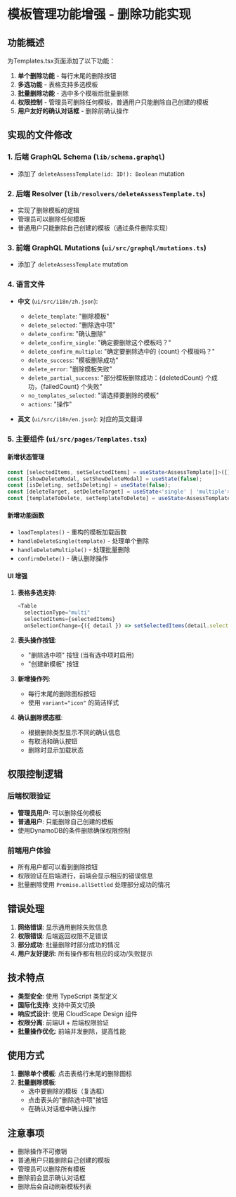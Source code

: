 # 模板管理功能增强 - 删除功能实现

## 功能概述

为Templates.tsx页面添加了以下功能：
1. **单个删除功能** - 每行末尾的删除按钮
2. **多选功能** - 表格支持多选模板
3. **批量删除功能** - 选中多个模板后批量删除
4. **权限控制** - 管理员可删除任何模板，普通用户只能删除自己创建的模板
5. **用户友好的确认对话框** - 删除前确认操作

## 实现的文件修改

### 1. 后端 GraphQL Schema (`lib/schema.graphql`)
- 添加了 `deleteAssessTemplate(id: ID!): Boolean` mutation

### 2. 后端 Resolver (`lib/resolvers/deleteAssessTemplate.ts`)
- 实现了删除模板的逻辑
- 管理员可以删除任何模板
- 普通用户只能删除自己创建的模板（通过条件删除实现）

### 3. 前端 GraphQL Mutations (`ui/src/graphql/mutations.ts`)
- 添加了 `deleteAssessTemplate` mutation

### 4. 语言文件
- **中文** (`ui/src/i18n/zh.json`):
  - `delete_template`: "删除模板"
  - `delete_selected`: "删除选中项"
  - `delete_confirm`: "确认删除"
  - `delete_confirm_single`: "确定要删除这个模板吗？"
  - `delete_confirm_multiple`: "确定要删除选中的 {count} 个模板吗？"
  - `delete_success`: "模板删除成功"
  - `delete_error`: "删除模板失败"
  - `delete_partial_success`: "部分模板删除成功：{deletedCount} 个成功，{failedCount} 个失败"
  - `no_templates_selected`: "请选择要删除的模板"
  - `actions`: "操作"

- **英文** (`ui/src/i18n/en.json`): 对应的英文翻译

### 5. 主要组件 (`ui/src/pages/Templates.tsx`)

#### 新增状态管理
```typescript
const [selectedItems, setSelectedItems] = useState<AssessTemplate[]>([]);
const [showDeleteModal, setShowDeleteModal] = useState(false);
const [isDeleting, setIsDeleting] = useState(false);
const [deleteTarget, setDeleteTarget] = useState<'single' | 'multiple'>('single');
const [templateToDelete, setTemplateToDelete] = useState<AssessTemplate | null>(null);
```

#### 新增功能函数
- `loadTemplates()` - 重构的模板加载函数
- `handleDeleteSingle(template)` - 处理单个删除
- `handleDeleteMultiple()` - 处理批量删除
- `confirmDelete()` - 确认删除操作

#### UI 增强
1. **表格多选支持**:
   ```typescript
   <Table
     selectionType="multi"
     selectedItems={selectedItems}
     onSelectionChange={({ detail }) => setSelectedItems(detail.selectedItems)}
   ```

2. **表头操作按钮**:
   - "删除选中项" 按钮 (当有选中项时启用)
   - "创建新模板" 按钮

3. **新增操作列**:
   - 每行末尾的删除图标按钮
   - 使用 `variant="icon"` 的简洁样式

4. **确认删除模态框**:
   - 根据删除类型显示不同的确认信息
   - 有取消和确认按钮
   - 删除时显示加载状态

## 权限控制逻辑

### 后端权限验证
- **管理员用户**: 可以删除任何模板
- **普通用户**: 只能删除自己创建的模板
- 使用DynamoDB的条件删除确保权限控制

### 前端用户体验
- 所有用户都可以看到删除按钮
- 权限验证在后端进行，前端会显示相应的错误信息
- 批量删除使用 `Promise.allSettled` 处理部分成功的情况

## 错误处理

1. **网络错误**: 显示通用删除失败信息
2. **权限错误**: 后端返回权限不足错误
3. **部分成功**: 批量删除时部分成功的情况
4. **用户友好提示**: 所有操作都有相应的成功/失败提示

## 技术特点

- **类型安全**: 使用 TypeScript 类型定义
- **国际化支持**: 支持中英文切换
- **响应式设计**: 使用 CloudScape Design 组件
- **权限分离**: 前端UI + 后端权限验证
- **批量操作优化**: 前端并发删除，提高性能

## 使用方式

1. **删除单个模板**: 点击表格行末尾的删除图标
2. **批量删除模板**: 
   - 选中要删除的模板（复选框）
   - 点击表头的"删除选中项"按钮
   - 在确认对话框中确认操作

## 注意事项

- 删除操作不可撤销
- 普通用户只能删除自己创建的模板
- 管理员可以删除所有模板
- 删除前会显示确认对话框
- 删除后会自动刷新模板列表
